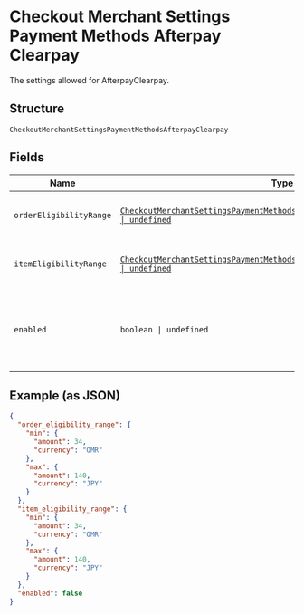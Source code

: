 <!-- Optimized: 2025-10-06 -->
<!-- RPM: 1.6.2.1.1.6.2.1_checkout-merchant-settings-payment-methods-afterpay-clearpay_20251006 -->
<!-- Session: E2E RPM DNA Application -->
<!-- AOM: RND (Reggie & Dro) -->
<!-- COI: TECHNOLOGY -->
<!-- RPM: HIGH -->
<!-- ACTION: BUILD -->

# Checkout Merchant Settings Payment Methods Afterpay Clearpay

The settings allowed for AfterpayClearpay.

## Structure

`CheckoutMerchantSettingsPaymentMethodsAfterpayClearpay`

## Fields

| Name | Type | Tags | Description |
|  --- | --- | --- | --- |
| `orderEligibilityRange` | [`CheckoutMerchantSettingsPaymentMethodsAfterpayClearpayEligibilityRange \| undefined`](../../doc/models/checkout-merchant-settings-payment-methods-afterpay-clearpay-eligibility-range.md) | Optional | A range of purchase price that qualifies. |
| `itemEligibilityRange` | [`CheckoutMerchantSettingsPaymentMethodsAfterpayClearpayEligibilityRange \| undefined`](../../doc/models/checkout-merchant-settings-payment-methods-afterpay-clearpay-eligibility-range.md) | Optional | A range of purchase price that qualifies. |
| `enabled` | `boolean \| undefined` | Optional | Indicates whether the payment method is enabled for the account. |

## Example (as JSON)

```json
{
  "order_eligibility_range": {
    "min": {
      "amount": 34,
      "currency": "OMR"
    },
    "max": {
      "amount": 140,
      "currency": "JPY"
    }
  },
  "item_eligibility_range": {
    "min": {
      "amount": 34,
      "currency": "OMR"
    },
    "max": {
      "amount": 140,
      "currency": "JPY"
    }
  },
  "enabled": false
}
```
